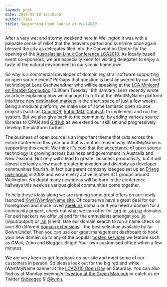 ```yaml
---
layout: post
date: 2010-01-18 16:10:46
author: Timo
title: Supporting Open Source at #LCA2010
---
```


After a very wet and stormy weekend here in Wellington it was with a palpable sense of relief that the heavens parted and sunshine once again blessed the city as delegates filed into the Convention Centre for the opening of the [Australasian Linux Conference LCA2010](http://www.lca2010.org.nz/). As locally based event co-sponsors, we are especially keen for visiting delegates to enjoy a taste of the natural environment in our scenic hometown.

So why is a commercial developer of domain registrar software supporting an open source event? Perhaps that question is best answered by our chief technologist Lenz Gschwendtner who will be speaking at the [LCA Miniconf on Parallel Computing](http://multicorenz.wordpress.com/lca2010-miniconf/) 10.30am Tuesday 18th January. Lenz recently wrote an article explaining how we managed to roll out the iWantMyName platform into [three new destination markets](http://archived.link/http://norbu09.org/2010/01/15/3-new-destination-markets-in-some-weeks.html) in the short space of just a few weeks. Being a modular platform, we make use of some fantastic open source projects (such as [CouchDB](http://couchdb.apache.org/), [RabbitMQ](http://www.rabbitmq.com/), [Catalyst](http://catalystframework.org/)) to implement and run the system. But we also give back to the community, by adding various source libraries to CPAN and [GitHub](http://github.com/norbu09) as we extend our skill set and progressively develop the platform further.

The business of open source is an important theme that cuts across the entire conference this year and that is another reason why iWantMyName is supporting this event. We think it's cool that the acceptance of open source technology is growing across business and government in Australia and New Zealand. Not only will it lead to greater business productivity, but it will almost certainly allow much greater innovation and diversity as developer communities flourish. In fact our parent company ideegeo set up an [Erlang user group](http://groups.google.com/group/erlounge-wellington) in 2008 and we are very active in other ICT groups around Wellington. No doubt many new ideas will be born in the conference hallways this week as various global communities come together.

To help these ideas along we are running some great offers on our newly launched [Kiwi iWantMyName site](https://iwantmyname.co.nz). Of course we have a great deal for our homegrown and much loved [.geek.nz](https://iwantmyname.co.nz/domains/geek.nz-geeky-domain-name-registration-for-new-zealand) domain or if you need a domain for a community project, check out what we can offer for [.org](https://iwantmyname.co.nz/domains/org-domain-name-registration-for-organisation) or [.org.nz](https://iwantmyname.co.nz/domains/org.nz-domain-name-registration-for-new-zealand) domains. For perl hackers we offer [.pl](https://iwantmyname.co.nz/domains/pl-polish-domain-name-registration-for-poland) and for the enthusiasts amongst you [.io](https://iwantmyname.co.nz/domains/io-domain-name-registration-for-british-indian-ocean-territory) (input/output) or [.sh](https://iwantmyname.co.nz/domains/sh-domain-name-registration-for-saint-helena) (shell). Use our domain search to run a name check on over 80 different [domain extensions](https://iwantmyname.co.nz) - the best selection available by far Down Under. Then you can use our great management dashboard to hook your new domain up to any of the popular [hosted services](https://iwantmyname.co.nz/services) we feature such as GMail, Zoho and Blogger. Bingo! Your own customised office within a few minutes.

We are very keen to get feedback on our site and meet some of our customers in person. So please look out for the big red and white iWantMyName banner at the [LCA2010 Open Day](http://www.lca2010.org.nz/programme/open_day) on Saturday. You can also find us at Monday evening's [Tweetup at the Green Man pub](http://twtvite.com/n7asaf) or catch us on Twitter [@ideegeo](https://twitter.com/ideegeo) & [@iwmn](https://twitter.com/iwmn).
